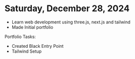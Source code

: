 # Saturday, December 28, 2024

- Learn web development using three.js, next.js and tailwind
- Made Initial portfolio

Portfolio Tasks:
- Created Black Entry Point
- Tailwind Setup
